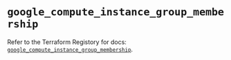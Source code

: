 # `google_compute_instance_group_membership`

Refer to the Terraform Registory for docs: [`google_compute_instance_group_membership`](https://registry.terraform.io/providers/hashicorp/google/5.21.0/docs/resources/compute_instance_group_membership).
